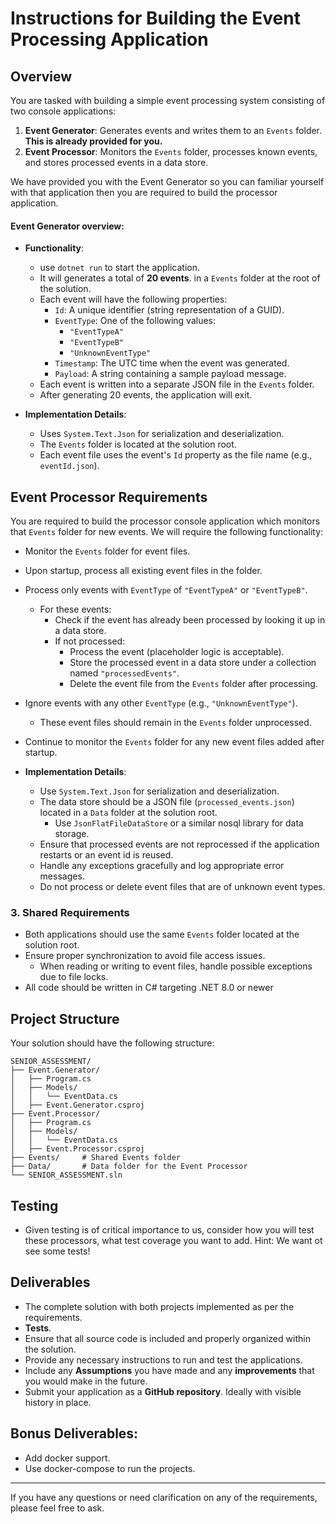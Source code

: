 # Instructions for Building the Event Processing Application

## Overview

You are tasked with building a simple event processing system consisting of two console applications:

1. **Event Generator**: Generates events and writes them to an `Events` folder. **This is already provided for you.**
2. **Event Processor**: Monitors the `Events` folder, processes known events, and stores processed events in a data store.

We have provided you with the Event Generator so you can familiar yourself with that application then you are required to build the processor application.  

#### Event Generator overview:

- **Functionality**:
  - use `dotnet run` to start the application.
  - It will generates a total of **20 events**. in a `Events` folder at the root of the solution.
  - Each event will  have the following properties:
    - `Id`: A unique identifier (string representation of a GUID).
    - `EventType`: One of the following values:
      - `"EventTypeA"`
      - `"EventTypeB"`
      - `"UnknownEventType"`
    - `Timestamp`: The UTC time when the event was generated.
    - `Payload`: A string containing a sample payload message.
  - Each event is written into a separate JSON file in the `Events` folder.
  - After generating 20 events, the application will exit.

- **Implementation Details**:
  - Uses `System.Text.Json` for serialization and deserialization.
  - The `Events` folder is located at the solution root.
  - Each event file uses the event's `Id` property as the file name (e.g., `eventId.json`).


## Event Processor Requirements

You are required to build the processor console application which monitors that `Events` folder for new events.  We will require the following functionality:

  - Monitor the `Events` folder for event files.
  - Upon startup, process all existing event files in the folder.
  - Process only events with `EventType` of `"EventTypeA"` or `"EventTypeB"`.
    - For these events:
      - Check if the event has already been processed by looking it up in a data store.
      - If not processed:
        - Process the event (placeholder logic is acceptable).
        - Store the processed event in a data store under a collection named `"processedEvents"`.
        - Delete the event file from the `Events` folder after processing.
  - Ignore events with any other `EventType` (e.g., `"UnknownEventType"`).
    - These event files should remain in the `Events` folder unprocessed.
  - Continue to monitor the `Events` folder for any new event files added after startup.

- **Implementation Details**:

  - Use `System.Text.Json` for serialization and deserialization.
  - The data store should be a JSON file (`processed_events.json`) located in a `Data` folder at the solution root.
    - Use `JsonFlatFileDataStore` or a similar nosql library for data storage.
  - Ensure that processed events are not reprocessed if the application restarts or an event id is reused.
  - Handle any exceptions gracefully and log appropriate error messages.
  - Do not process or delete event files that are of unknown event types.

### 3. Shared Requirements

- Both applications should use the same `Events` folder located at the solution root.
- Ensure proper synchronization to avoid file access issues.
  - When reading or writing to event files, handle possible exceptions due to file locks.
- All code should be written in C# targeting .NET 8.0 or newer

## Project Structure

Your solution should have the following structure:


```
SENIOR_ASSESSMENT/
├── Event.Generator/
│   ├── Program.cs
│   ├── Models/
│   │   └── EventData.cs
│   ├── Event.Generator.csproj
├── Event.Processor/
│   ├── Program.cs
│   ├── Models/
│   │   └── EventData.cs
│   ├── Event.Processor.csproj
├── Events/     # Shared Events folder
├── Data/       # Data folder for the Event Processor
└── SENIOR_ASSESSMENT.sln

```
## Testing

- Given testing is of critical importance to us, consider how you will test these processors, what test coverage you want to add.  Hint:  We want ot see some tests!

## Deliverables

- The complete solution with both projects implemented as per the requirements.
- **Tests**.
- Ensure that all source code is included and properly organized within the solution.
- Provide any necessary instructions to run and test the applications.
- Include any **Assumptions** you have made and any **improvements** that you would make in the future.
- Submit your application as a **GitHub repository**. Ideally with visible history in place.

## Bonus Deliverables:

- Add docker support.
- Use docker-compose to run the projects.

---

If you have any questions or need clarification on any of the requirements, please feel free to ask.
